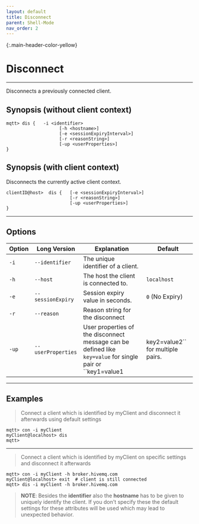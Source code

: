 ```yaml
---
layout: default
title: Disconnect
parent: Shell-Mode
nav_order: 2
---
```


{:.main-header-color-yellow}
# Disconnect
***

Disconnects a previously connected client. 

## Synopsis (without client context)

```
mqtt> dis {   -i <identifier>
                    [-h <hostname>]
                    [-e <sessionExpiryInterval>]
                    [-r <reasonString>]
                    [-up <userProperties>]
}
```

## Synopsis (with client context)

Disconnects the currently active client context.

```
clientID@host>  dis {   [-e <sessionExpiryInterval>]
                        [-r <reasonString>]
                        [-up <userProperties>]
}
```

***

## Options

 
|Option   | Long Version   | Explanation               | Default  |
| ------- | -------------- | ------------------------- | -------- |
| ``-i``   | ``--identifier``| The unique identifier of a client. |
| ``-h``| ``--host`` | The host the client is connected to. | ``localhost``
| ``-e``  | ``--sessionExpiry`` | Session expiry value in seconds. | ``0`` (No Expiry)
| ``-r``  | ``--reason``| Reason string for the disconnect |
| ``-up`` | ``--userProperties``|  User properties of the disconnect message can be defined like ``key=value`` for single pair or ``key1=value1|key2=value2`` for multiple pairs.|

***

## Examples

> Connect a client which is identified by myClient and disconnect it afterwards using default settings

```
mqtt> con -i myClient
myClient@localhost> dis
mqtt>
```

***

> Connect a client which is identified by myClient on specific settings and disconnect it afterwards

```
mqtt> con -i myClient -h broker.hivemq.com
myClient@localhost> exit  # client is still connected
mqtt> dis -i myClient -h broker.hivemq.com
```

> **NOTE**: Besides the **identifier** also the **hostname** has to be given to uniquely identify the client.
If you don't specify these the default settings for these attributes will be used which may lead to unexpected behavior.

